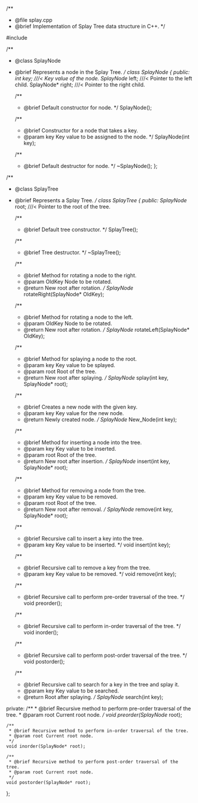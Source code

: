 /**
 * @file splay.cpp
 * @brief Implementation of Splay Tree data structure in C++.
 */

#include <iostream>

/**
 * @class SplayNode
 * @brief Represents a node in the Splay Tree.
 */
class SplayNode {
public:
    int key; ///< Key value of the node.
    SplayNode* left; ///< Pointer to the left child.
    SplayNode* right; ///< Pointer to the right child.

    /**
     * @brief Default constructor for node.
     */
    SplayNode();

    /**
     * @brief Constructor for a node that takes a key.
     * @param key Key value to be assigned to the node.
     */
    SplayNode(int key);

    /**
     * @brief Default destructor for node.
     */
    ~SplayNode();
};

/**
 * @class SplayTree
 * @brief Represents a Splay Tree.
 */
class SplayTree {
public:
    SplayNode* root; ///< Pointer to the root of the tree.

    /**
     * @brief Default tree constructor.
     */
    SplayTree();

    /**
     * @brief Tree destructor.
     */
    ~SplayTree();

    /**
     * @brief Method for rotating a node to the right.
     * @param OldKey Node to be rotated.
     * @return New root after rotation.
     */
    SplayNode* rotateRight(SplayNode* OldKey);

    /**
     * @brief Method for rotating a node to the left.
     * @param OldKey Node to be rotated.
     * @return New root after rotation.
     */
    SplayNode* rotateLeft(SplayNode* OldKey);

    /**
     * @brief Method for splaying a node to the root.
     * @param key Key value to be splayed.
     * @param root Root of the tree.
     * @return New root after splaying.
     */
    SplayNode* splay(int key, SplayNode* root);

    /**
     * @brief Creates a new node with the given key.
     * @param key Key value for the new node.
     * @return Newly created node.
     */
    SplayNode* New_Node(int key);

    /**
     * @brief Method for inserting a node into the tree.
     * @param key Key value to be inserted.
     * @param root Root of the tree.
     * @return New root after insertion.
     */
    SplayNode* insert(int key, SplayNode* root);

    /**
     * @brief Method for removing a node from the tree.
     * @param key Key value to be removed.
     * @param root Root of the tree.
     * @return New root after removal.
     */
    SplayNode* remove(int key, SplayNode* root);

    /**
     * @brief Recursive call to insert a key into the tree.
     * @param key Key value to be inserted.
     */
    void insert(int key);

    /**
     * @brief Recursive call to remove a key from the tree.
     * @param key Key value to be removed.
     */
    void remove(int key);

    /**
     * @brief Recursive call to perform pre-order traversal of the tree.
     */
    void preorder();

    /**
     * @brief Recursive call to perform in-order traversal of the tree.
     */
    void inorder();

    /**
     * @brief Recursive call to perform post-order traversal of the tree.
     */
    void postorder();

    /**
     * @brief Recursive call to search for a key in the tree and splay it.
     * @param key Key value to be searched.
     * @return Root after splaying.
     */
    SplayNode* search(int key);

private:
    /**
     * @brief Recursive method to perform pre-order traversal of the tree.
     * @param root Current root node.
     */
    void preorder(SplayNode* root);

    /**
     * @brief Recursive method to perform in-order traversal of the tree.
     * @param root Current root node.
     */
    void inorder(SplayNode* root);

    /**
     * @brief Recursive method to perform post-order traversal of the tree.
     * @param root Current root node.
     */
    void postorder(SplayNode* root);
};


